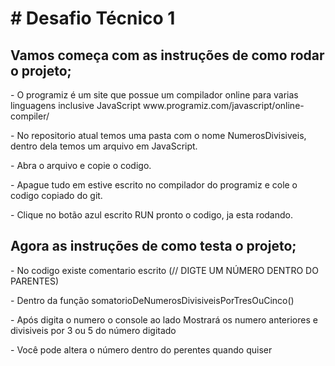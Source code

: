 <h1># Desafio Técnico 1</h1>

<h2>Vamos começa com as instruções de como rodar o projeto;</h2>

<p>- O programiz é um site que possue um compilador online para varias linguagens inclusive JavaScript www.programiz.com/javascript/online-compiler/ </p>

<p>- No repositorio atual temos uma pasta com o nome NumerosDivisiveis, dentro dela temos um arquivo em JavaScript.</p>

<p>- Abra o arquivo e copie o codigo.</p>

<p>- Apague tudo em estive escrito no compilador do programiz e cole o codigo copiado do git. </p>

<p>- Clique no botão azul escrito RUN pronto o codigo, ja esta rodando.</p>

<h2>Agora as instruções de como testa o projeto;</h2>

<p>- No codigo existe comentario escrito (// DIGTE UM NÚMERO DENTRO DO PARENTES)</p>

<p>- Dentro da função somatorioDeNumerosDivisiveisPorTresOuCinco() </p>

<p>- Após digita o numero o console ao lado Mostrará os numero anteriores e divisiveis por 3 ou 5 do número digitado  </p>

<p>- Você pode altera o número dentro do perentes quando quiser  </p>









